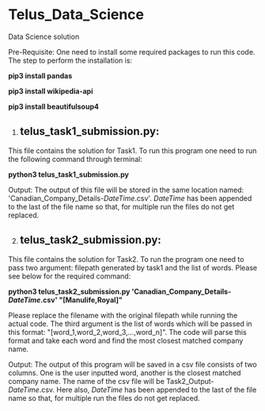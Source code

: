 # Telus_Data_Science
Data Science solution 

Pre-Requisite:
One need to install some required packages to run this code. The step to perform the installation is:

**pip3 install pandas**

**pip3 install wikipedia-api**

**pip3 install beautifulsoup4**

1. ## telus_task1_submission.py:  
This file contains the solution for Task1. To run this program one need to run the following command through terminal:

**python3 telus_task1_submission.py**

Output: The output of this file will be stored in the same location named: 'Canadian_Company_Details-_DateTime_.csv'. _DateTime_ has been appended to the last of the file name so that, for multiple run the files do not get replaced.

2. ## telus_task2_submission.py:
This file contains the solution for Task2. To run the program one need to pass two argument: filepath generated by task1 and the list of words. Please see below for the required command:

**python3 telus_task2_submission.py 'Canadian_Company_Details-_DateTime_.csv' "[Manulife,Royal]"**

Please replace the filename with the original filepath while running the actual code. The third argument is the list of words which will be passed in this format: "[word_1,word_2,word_3,...,word_n]". The code will parse this format and take each word and find the most closest matched company name.

Output: The output of this program will be saved in a csv file consists of two columns. One is the user inputted word, another is the closest matched company name. The name of the csv file will be Task2_Output-_DateTime_.csv. Here also, _DateTime_ has been appended to the last of the file name so that, for multiple run the files do not get replaced.
